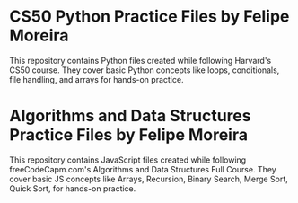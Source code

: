 # **CS50 Python Practice Files** by Felipe Moreira

This repository contains Python files created while following Harvard's CS50 course. They cover basic Python concepts like loops, conditionals, file handling, and arrays for hands-on practice.

# **Algorithms and Data Structures Practice Files** by Felipe Moreira

This repository contains JavaScript files created while following freeCodeCapm.com's Algorithms and Data Structures Full Course. They cover basic JS concepts like Arrays, Recursion, Binary Search, Merge Sort, Quick Sort, for hands-on practice.
